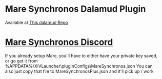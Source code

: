 # Mare Synchronos Dalamud Plugin

Available at [This dalamud Repo](https://raw.githubusercontent.com/eqbot/DalamudPluginRepo/master/pluginmaster.json)

# [Mare Synchronos Discord](https://discord.gg/5HVveFefcB)

If you already setup Mare, you'll have to either have your private key saved, or go get it from %APPDATA%\XIVLauncher\pluginConfigs\MareSynchronos.json
You can also just copy that file to MareSynchronosPlus.json and it'll pick up / work
